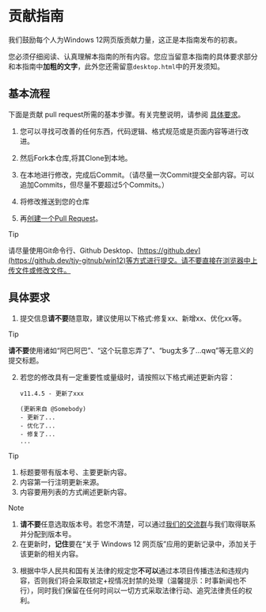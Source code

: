 # 贡献指南
我们鼓励每个人为Windows 12网页版贡献力量，这正是本指南发布的初衷。

您必须仔细阅读、认真理解本指南的所有内容。您应当留意本指南的具体要求部分和本指南中**加粗的文字**，此外您还需留意```desktop.html```中的开发须知。

## 基本流程

下面是贡献 pull request所需的基本步骤。有关完整说明，请参阅 [具体要求](#具体要求)。

1. 您可以寻找可改善的任何东西，代码逻辑、格式规范或是页面内容等进行改进。

2. 然后Fork本仓库,将其Clone到本地。

3. 在本地进行修改，完成后Commit。（请尽量一次Commit提交全部内容。可以追加Commits，但尽量不要超过5个Commits。）

4. 将修改推送到您的仓库

5. 再[创建一个Pull Request](https://github.com/tjy-gitnub/win12/pulls)。
>[!TIP]
>请尽量使用Git命令行、Github Desktop、[https://github.dev](https://github.dev/tjy-gitnub/win12)等方式进行提交。请不要直接在浏览器中上传文件或修改文件。

## 具体要求
1. 提交信息**请不要**随意取，建议使用以下格式:修复xx、新增xx、优化xx等。
>[!TIP]
>**请不要**使用诸如“阿巴阿巴”、“这个玩意忘弄了”、“bug太多了...qwq”等无意义的提交标题。
2. 若您的修改具有一定重要性或量级时，请按照以下格式阐述更新内容：

      ```
      v11.4.5 - 更新了xxx

      (更新来自 @Somebody)
      - 更新了...
      - 优化了...
      - 修复了...
      ...
      ```

>[!TIP]
>  1. 标题要带有版本号、主要更新内容。
>  2. 内容第一行注明更新来源。
>  3. 内容要用列表的方式阐述更新内容。

>[!NOTE]
>  1. **请不要**任意选取版本号。若您不清楚，可以通过[我们的交流群](https://teams.live.com/l/invite/FEA0yrNkE_bAn-ddwI)与我们取得联系并分配到版本号。
>  2. 在更新时，**记住**要在“关于 Windows 12 网页版”应用的更新记录中，添加关于该更新的相关内容。

3. 根据中华人民共和国有关法律的规定您**不可以**通过本项目传播违法和违规内容，否则我们将会采取锁定+视情况封禁的处理（温馨提示：时事新闻也不行），同时我们保留在任何时间以一切方式采取法律行动、追究法律责任的权利。